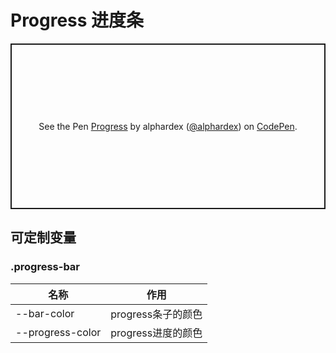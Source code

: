 # Progress 进度条

<p class="codepen" data-height="265" data-theme-id="dark" data-default-tab="html,result" data-user="alphardex" data-slug-hash="KKpxrWK" style="height: 265px; box-sizing: border-box; display: flex; align-items: center; justify-content: center; border: 2px solid; margin: 1em 0; padding: 1em;" data-pen-title="Progress">
  <span>See the Pen <a href="https://codepen.io/alphardex/pen/KKpxrWK">
  Progress</a> by alphardex (<a href="https://codepen.io/alphardex">@alphardex</a>)
  on <a href="https://codepen.io">CodePen</a>.</span>
</p>
<script async src="https://static.codepen.io/assets/embed/ei.js"></script>

## 可定制变量

### .progress-bar

| 名称                           | 作用                          |
| ------------------------------ | ----------------------------- |
| --bar-color | progress条子的颜色 |
| --progress-color | progress进度的颜色 |